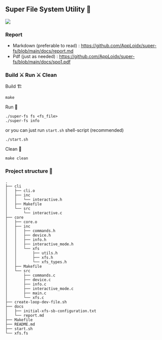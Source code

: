 ## Super File System Utility 🤠

![](https://i.pinimg.com/564x/25/1f/7a/251f7a7750a8c0e148098b254bded227.jpg)

### Report

* Markdown (preferable to read) : https://github.com/AppLoidx/super-fs/blob/main/docs/report.md
* Pdf (just as needed) :  https://github.com/AppLoidx/super-fs/blob/main/docs/spo1.pdf

### Build ⚔️ Run ⚔️ Clean

Build 🏗️
```shell
make
```

Run 🏃
```shell
./super-fs fs <fs_file>
./super-fs info
```

or you can just run `start.sh` shell-script (recommended)

```shell
./start.sh
```

Clean 🧹
```shell
make clean
```

### Project structure 🧱

```text
.
├── cli
│   ├── cli.o
│   ├── inc
│   │   └── interactive.h
│   ├── Makefile
│   └── src
│       └── interactive.c
├── core
│   ├── core.o
│   ├── inc
│   │   ├── commands.h
│   │   ├── device.h
│   │   ├── info.h
│   │   ├── interactive_mode.h
│   │   └── xfs
│   │       ├── utils.h
│   │       ├── xfs.h
│   │       └── xfs_types.h
│   ├── Makefile
│   └── src
│       ├── commands.c
│       ├── device.c
│       ├── info.c
│       ├── interactive_mode.c
│       ├── main.c
│       └── xfs.c
├── create-loop-dev-file.sh
├── docs
│   ├── initial-xfs-sb-configuration.txt
│   └── report.md
├── Makefile
├── README.md
├── start.sh
└── xfs.fs
```
